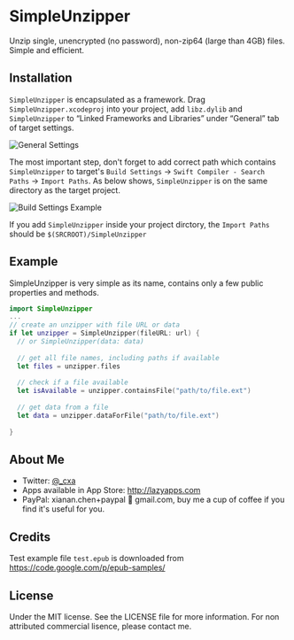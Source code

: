 # SimpleUnzipper

Unzip single, unencrypted (no password), non-zip64 (large than 4GB) files. Simple and efficient.

## Installation

`SimpleUnzipper` is encapsulated as a framework. Drag `SimpleUnzipper.xcodeproj` into your project, add `libz.dylib` and `SimpleUnzipper` to “Linked Frameworks and Libraries” under “General” tab of target settings.

![General Settings](gsettings.png)

The most important step, don't forget to add correct path which contains `SimpleUnzipper` to target's `Build Settings` -> `Swift Compiler - Search Paths` -> `Import Paths`. As below shows, `SimpleUnzipper` is on the same directory as the target project.

![Build Settings Example](bsettings.png)

If you add `SimpleUnzipper` inside your project dirctory, the `Import Paths` should be `$(SRCROOT)/SimpleUnzipper`

## Example

SimpleUnzipper is very simple as its name, contains only a few public properties and methods.

```swift
import SimpleUnzipper
...
// create an unzipper with file URL or data
if let unzipper = SimpleUnzipper(fileURL: url) {
  // or SimpleUnzipper(data: data)
  
  // get all file names, including paths if available
  let files = unzipper.files
  
  // check if a file available
  let isAvailable = unzipper.containsFile("path/to/file.ext")
  
  // get data from a file
  let data = unzipper.dataForFile("path/to/file.ext")
  
}
```
		
## About Me

* Twitter: [@_cxa](https://twitter.com/_cxa)
* Apps available in App Store: <http://lazyapps.com>
* PayPal: xianan.chen+paypal 📧 gmail.com, buy me a cup of coffee if you find it's useful for you.

## Credits

Test example file `test.epub` is downloaded from <https://code.google.com/p/epub-samples/>

## License

Under the MIT license. See the LICENSE file for more information. For non attributed commercial lisence, please contact me.
